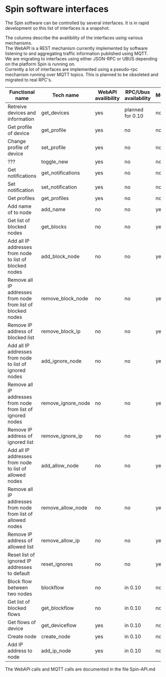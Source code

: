 # Spin software interfaces
The Spin software can be controlled by several interfaces. It is in rapid development so this list of interfaces is a snapshot.

The columns describe the availibility of the interfaces using various mechanisms.   
The WebAPI is a REST mechanism currently implemented by software listening to and aggregating traffic information published using MQTT.  
We are migrating to interfaces using either JSON-RPC or UBUS depending on the platform Spin is running on.  
Currently a lot of interfaces are implemented using a pseudo-rpc mechanism running over MQTT topics. This is planned to be obsoleted and migrated to real RPC's.  


Functional name | Tech name | WebAPI availibility | RPC/Ubus availability | MQTT
--- | --- | --- | --- | ---
Retreive devices and information | get_devices | yes | planned for 0.10 | no
Get profile of device | get_profile | yes | no | no
Change profile of device | set_profile | yes | no | no
??? | toggle_new | yes | no | no
Get notifications | get_notifications | yes | no |no
Set notification | set_notification | yes | no | no
Get profiles | get_profiles | yes | no | no
Add name of to node | add_name | no | no | yes
Get list of blocked nodes | get_blocks | no | no | yes
Add all IP addresses from node to list of blocked nodes | add_block_node | no | no | yes
Remove all IP addresses from node from list of blocked nodes | remove_block_node | no | no | yes
Remove IP address of blocked list | remove_block_ip | no | no | yes
Add all IP addresses from node to list of ignored nodes | add_ignore_node | no | no | yes
Remove all IP addresses from node from list of ignored nodes | remove_ignore_node | no | no | yes
Remove IP address of ignored list | remove_ignore_ip | no | no | yes
Add all IP addresses from node to list of allowed nodes | add_allow_node | no | no | yes
Remove all IP addresses from node from list of allowed nodes | remove_allow_node | no | no | yes
Remove IP address of allowed list | remove_allow_ip | no | no | yes
Reset list of ignored IP addresses to default | reset_ignores | no | no| yes
Block flow between two nodes | blockflow | no |  in 0.10 | no
Get list of blocked flows | get_blockflow | no |  in 0.10| no
Get flows of device | get_deviceflow | yes | in 0.10 | no
Create node | create_node | yes | in 0.10 | no
Add IP address to node | add_ip_node | yes | in 0.10 | no

The WebAPI calls and MQTT calls  are documented in the file Spin-API.md
